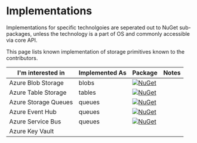 # Implementations

Implementations for specific technolgoies are seperated out to NuGet sub-packages, unless the technology is a part of OS and commonly accessible via core API.

This page lists known implementation of storage primitives known to the contributors.


|I'm interested in|Implemented As|Package|Notes|
|-----------------|--------------|-------|-----|
|Azure Blob Storage|blobs|[![NuGet](https://img.shields.io/nuget/v/Storage.Net.Microsoft.Azure.Storage.svg)](https://www.nuget.org/packages/Storage.Net.Microsoft.Azure.Storage)||
|Azure Table Storage|tables|[![NuGet](https://img.shields.io/nuget/v/Storage.Net.Microsoft.Azure.Storage.svg)](https://www.nuget.org/packages/Storage.Net.Microsoft.Azure.Storage)||
|Azure Storage Queues|queues|[![NuGet](https://img.shields.io/nuget/v/Storage.Net.Microsoft.Azure.Storage.svg)](https://www.nuget.org/packages/Storage.Net.Microsoft.Azure.Storage)||
|Azure Event Hub|queues|[![NuGet](https://img.shields.io/nuget/v/Storage.Net.Microsoft.Azure.EventHub.svg)](https://www.nuget.org/packages/Storage.Net.Microsoft.Azure.EventHub)||
|Azure Service Bus|queues|[![NuGet](https://img.shields.io/nuget/v/Storage.Net.Microsoft.Azure.ServiceBus.svg)](https://www.nuget.org/packages/Storage.Net.Microsoft.Azure.ServiceBus/)||
|Azure Key Vault|